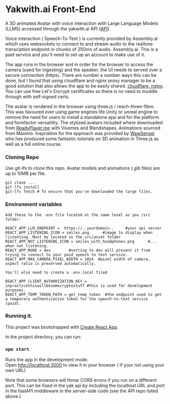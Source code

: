 # Yakwith.ai Front-End

A 3D animated Avatar with voice interaction with Large Language Models (LLMS) accessed through the yakwith.ai API ([API](https://github.com/mattma1970/yakwith.ai)).

Voice interaction ( Speech-To-Text ) is currently provided by Assembly.ai which uses websockets to connect to and stream audio to the realtime transciption endpoint in chunks of 250ms of audio. Assembly.ai. This is a paid service and you'll need to set up an account to make use of it.

The app runs in the browser and in order for the browser to access the camera (used for ingesting) and the speaker, the UI needs to served over a secure connection (https). There are number a number ways this can be done, but I found that using cloudflare and nginx proxy manager to be a good solution that also allows the app to be easily shared. [cloudflare, nginx](https://www.reddit.com/r/selfhosted/comments/icwvox/super_simple_cloudflare_and_nginx_proxy_manager/). You can use free Let's Encrypt certificates so there is no need to muddle through with self-signed certs.

The avatar is rendered in the browser using three.js / reach-three-fibre. This was favoured over using game engines life Unity or unreal engine to remove the need for users to install a standalone app and for the platform and formfactor versatility. The stylized avatars included where downloaded from [ReadyPlayer.me](https://readyplayer.me/) with Visemes and Blendshapes. Animations sourced from Maximo. Inspriation for the approach was provided by [WawSensei](https://www.youtube.com/c/WawaSensei) who has produced some fantastic tutorials on 3D animation in Three.js as well as a full online course. 

### Cloning Repo

Use git-lfs to clone this repo. Avatar models and animations (.glb files) are up to 10MB per file.

```
git clone ...
git lfs install
git-lfs fetch # To ensure that you've downloaded the large files.
```

### Environment variables

```
Add these to the .env file located at the same level as you /src folder:

REACT_APP_LLM_ENDPOINT =  https://..yourdomain..     #your api server
REACT_APP_LISTENING_ICON = smiles.png      #image to display when listenting. Must be located in the src/asset folder
REACT_APP_NOT_LISTENING_ICON = smiles_with_headphones.png      #... when not listening.
REACT_APP_MODE = dev        #setting to dev will prevent it from trying to connect to your paid speech to text service.
REACT_APP_MAX_CAMERA_PIXEL_WIDTH = 1024  #pixel width of camera, aspect ratio is preserved automatically.

You'll also need to create a .env.local filed

REACT_APP_CLIENT_AUTHORIZATION_KEY = inpracticethiswillbesomecryptostuff #this is used for development purposes. 
REACT_APP_TEMP_TOKEN_PATH = get_temp_token  #the endpoint used to get a temporary authentication token for the speech-to-text service (paid).

```

### Running it.

This project was bootstrapped with [Create React App](https://github.com/facebook/create-react-app).

In the project directory, you can run:

### `npm start`

Runs the app in the development mode.\
Open [http://localhost:3000](http://localhost:3000) to view it in your browser ( if your not using your own URL)

Note that some browsers will throw CORS errors if you run on a different port. This can be fixed in the yak api by including the localhost URL and port in the fastAPI middleware in the server-side code (see the API repo listed above.)

